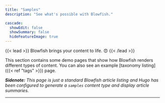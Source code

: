 ```yaml
---
title: "Samples"
description: "See what's possible with Blowfish."

cascade:
  showEdit: false
  showSummary: false
  hideFeatureImage: true
---
```


{{< lead >}}
Blowfish brings your content to life. :heart_eyes:
{{< /lead >}}

This section contains some demo pages that show how Blowfish renders different types of content. You can also see an example [taxonomy listing]({{< ref "tags" >}}) page.

_**Sidenote:** This page is just a standard Blowfish article listing and Hugo has been configured to generate a `samples` content type and display article summaries._

---
